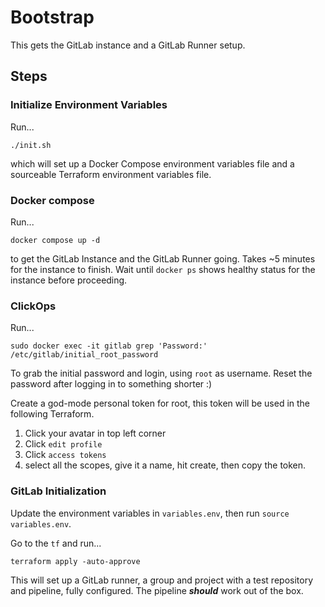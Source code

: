 # Bootstrap

This gets the GitLab instance and a GitLab Runner setup.

## Steps

### Initialize Environment Variables

Run...

```shell
./init.sh
```

which will set up a Docker Compose environment variables file and a sourceable Terraform environment variables file.

### Docker compose

Run...

```shell
docker compose up -d
```

to get the GitLab Instance and the GitLab Runner going. Takes ~5 minutes for the instance to finish. Wait until `docker ps` shows
healthy status for the instance before proceeding.

### ClickOps

Run...

```shell
sudo docker exec -it gitlab grep 'Password:' /etc/gitlab/initial_root_password
```

To grab the initial password and login, using `root` as username. Reset the password after logging in to something shorter :)

Create a god-mode personal token for root, this token will be used in the following Terraform.

1. Click your avatar in top left corner
2. Click `edit profile`
3. Click `access tokens`
4. select all the scopes, give it a name, hit create, then copy the token.

### GitLab Initialization

Update the environment variables in `variables.env`, then run `source variables.env`.

Go to the `tf` and run...

```shell
terraform apply -auto-approve
```

This will set up a GitLab runner, a group and project with a test repository and pipeline, fully configured. The pipeline
***should*** work out of the box.
